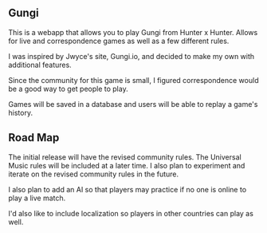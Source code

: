 ##  Gungi
This is a webapp that allows you to play Gungi from Hunter x Hunter.
Allows for live and correspondence games as well as a few different rules.

I was inspired by Jwyce's site, Gungi.io, and decided to make my own with additional features.

Since the community for this game is small, I figured correspondence would be a good way to get people to play.

Games will be saved in a database and users will be able to replay a game's history.

## Road Map
The initial release will have the revised community rules. The Universal Music rules will be included at a later time. I also plan to experiment and iterate on the revised community rules in the future.

I also plan to add an AI so that players may practice if no one is online to play a live match.

I'd also like to include localization so players in other countries can play as well.